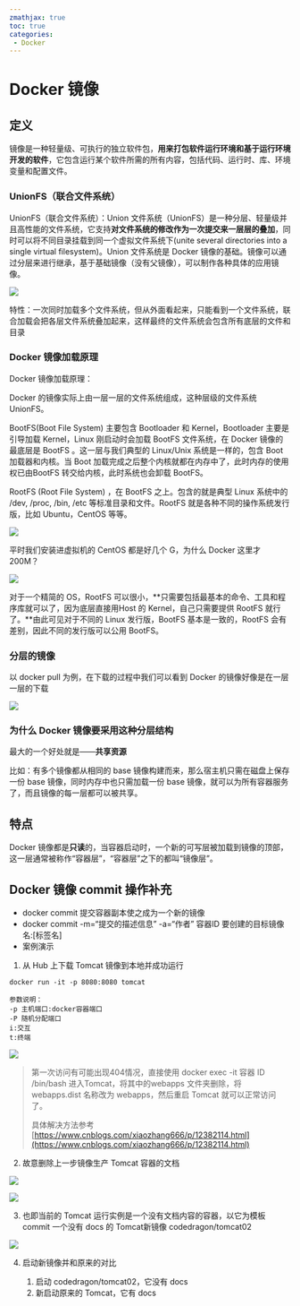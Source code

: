 ```yaml
---
zmathjax: true
toc: true
categories:
 - Docker
---
```


# Docker 镜像

## 定义

镜像是一种轻量级、可执行的独立软件包，**用来打包软件运行环境和基于运行环境开发的软件**，它包含运行某个软件所需的所有内容，包括代码、运行时、库、环境变量和配置文件。

### UnionFS（联合文件系统）

UnionFS（联合文件系统）：Union 文件系统（UnionFS）是一种分层、轻量级并且高性能的文件系统，它支持**对文件系统的修改作为一次提交来一层层的叠加**，同时可以将不同目录挂载到同一个虚拟文件系统下(unite several directories into a single virtual filesystem)。Union 文件系统是 Docker 镜像的基础。镜像可以通过分层来进行继承，基于基础镜像（没有父镜像），可以制作各种具体的应用镜像。

![](https://gitee.com/xlshi/blog_img/raw/master/img/20201106121126.png)

特性：一次同时加载多个文件系统，但从外面看起来，只能看到一个文件系统，联合加载会把各层文件系统叠加起来，这样最终的文件系统会包含所有底层的文件和目录

### Docker 镜像加载原理

Docker 镜像加载原理：

Docker 的镜像实际上由一层一层的文件系统组成，这种层级的文件系统 UnionFS。

BootFS(Boot File System) 主要包含 Bootloader 和 Kernel，Bootloader 主要是引导加载 Kernel，Linux 刚启动时会加载 BootFS 文件系统，在 Docker 镜像的最底层是 BootFS 。这一层与我们典型的 Linux/Unix 系统是一样的，包含 Boot 加载器和内核。当 Boot 加载完成之后整个内核就都在内存中了，此时内存的使用权已由BootFS 转交给内核，此时系统也会卸载 BootFS。

RootFS (Root File System) ，在 BootFS 之上。包含的就是典型 Linux 系统中的 /dev, /proc, /bin, /etc 等标准目录和文件。RootFS 就是各种不同的操作系统发行版，比如 Ubuntu，CentOS 等等。

![](https://gitee.com/xlshi/blog_img/raw/master/img/20201106121253.png)

 平时我们安装进虚拟机的 CentOS 都是好几个 G，为什么 Docker 这里才 200M？

![](https://gitee.com/xlshi/blog_img/raw/master/img/20201106121301.png)

对于一个精简的 OS，RootFS 可以很小，**只需要包括最基本的命令、工具和程序库就可以了，因为底层直接用Host 的 Kernel，自己只需要提供 RootFS 就行了。**由此可见对于不同的 Linux 发行版，BootFS 基本是一致的，RootFS 会有差别，因此不同的发行版可以公用 BootFS。

### 分层的镜像

以 docker pull 为例，在下载的过程中我们可以看到 Docker 的镜像好像是在一层一层的下载

![](https://gitee.com/xlshi/blog_img/raw/master/img/20201106143251.png)

### 为什么 Docker 镜像要采用这种分层结构

最大的一个好处就是——**共享资源**

比如：有多个镜像都从相同的 base 镜像构建而来，那么宿主机只需在磁盘上保存一份 base 镜像，同时内存中也只需加载一份 base 镜像，就可以为所有容器服务了，而且镜像的每一层都可以被共享。

## 特点

Docker 镜像都是**只读**的，当容器启动时，一个新的可写层被加载到镜像的顶部，这一层通常被称作“容器层”，“容器层”之下的都叫“镜像层”。

## Docker 镜像 commit 操作补充

- docker commit 提交容器副本使之成为一个新的镜像
- docker commit -m=“提交的描述信息” -a=“作者” 容器ID 要创建的目标镜像名:[标签名]
- 案例演示

1. 从 Hub 上下载 Tomcat 镜像到本地并成功运行

```shell
docker run -it -p 8080:8080 tomcat

参数说明：
-p 主机端口:docker容器端口
-P 随机分配端口
i:交互
t:终端
```

![](https://gitee.com/xlshi/blog_img/raw/master/img/20201106150753.png)

>第一次访问有可能出现404情况，直接使用 docker exec -it 容器 ID /bin/bash 进入Tomcat，将其中的webapps 文件夹删除，将 webapps.dist 名称改为 webapps，然后重启 Tomcat 就可以正常访问了。
>
>具体解决方法参考[https://www.cnblogs.com/xiaozhang666/p/12382114.html](https://www.cnblogs.com/xiaozhang666/p/12382114.html) 

2. 故意删除上一步镜像生产 Tomcat 容器的文档

![](https://gitee.com/xlshi/blog_img/raw/master/img/20201106151622.png)

![](https://gitee.com/xlshi/blog_img/raw/master/img/20201106151559.png)

3. 也即当前的 Tomcat 运行实例是一个没有文档内容的容器，以它为模板 commit 一个没有 docs 的 Tomcat新镜像 codedragon/tomcat02

![](https://gitee.com/xlshi/blog_img/raw/master/img/20201106151854.png)

4. 启动新镜像并和原来的对比

   1. 启动 codedragon/tomcat02，它没有 docs
   2. 新启动原来的 Tomcat，它有 docs

   